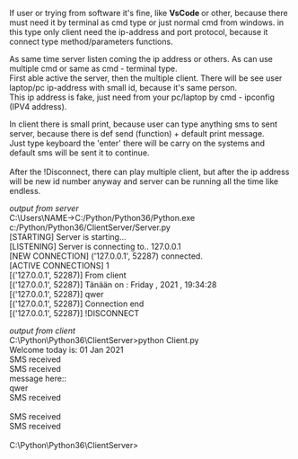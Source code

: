 If user or trying from software it's fine, like <b> VsCode </b> or other, because there must need it by terminal as cmd type or just normal cmd from windows.
in this type only client need the ip-address and port protocol, because it connect type method/parameters functions.

As same time server listen coming the ip address or others. As can use multiple cmd or same as cmd - terminal type. <br>
First able active the server, then the multiple client. There will be see user laptop/pc ip-address with small id, because it's same person. <br>
This ip address is fake, just need from your pc/laptop by cmd - ipconfig (IPV4 address). <br>

In client there is small print, because user can type anything sms to sent server, because there is def send (function) + default print message. <br>
Just type keyboard the 'enter' there will be carry on the systems and default sms will be sent it to continue. <br>
<br>
After the !Disconnect, there can play multiple client, but after the ip address will be new id number anyway and server can be running all the time like endless.


*output from server* <br>
C:\Users\NAME->C:/Python/Python36/Python.exe c:/Python/Python36/ClientServer/Server.py <br>
[STARTING] Server is starting... <br>
[LISTENING] Server is connecting to.. 127.0.0.1 <br>
[NEW CONNECTION] ('127.0.0.1', 52287) connected. <br>
[ACTIVE CONNECTIONS] 1 <br>
[('127.0.0.1', 52287)] From client <br>
[('127.0.0.1', 52287)] Tänään on : Friday , 2021 , 19:34:28 <br>
[('127.0.0.1', 52287)] qwer <br>
[('127.0.0.1', 52287)] Connection end <br>
[('127.0.0.1', 52287)] !DISCONNECT <br>


*output from client* <br>
C:\Python\Python36\ClientServer>python Client.py <br>
Welcome today is: 01 Jan 2021 <br>
SMS received <br>
SMS received <br>
message here:: <br>
qwer <br>
SMS received <br>
<br>
SMS received <br>
SMS received <br>
<br>
C:\Python\Python36\ClientServer> <br>
